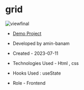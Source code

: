 # grid
![viewfinal](assets/img/1.png)

- [Demo Project]( https://amin-banam.github.io/amazon/)

- Developed by amin-banam

- Created - 2023-07-11

- Technologies Used - Html , css

- Hooks Used : useState 

- Role - Frontend
